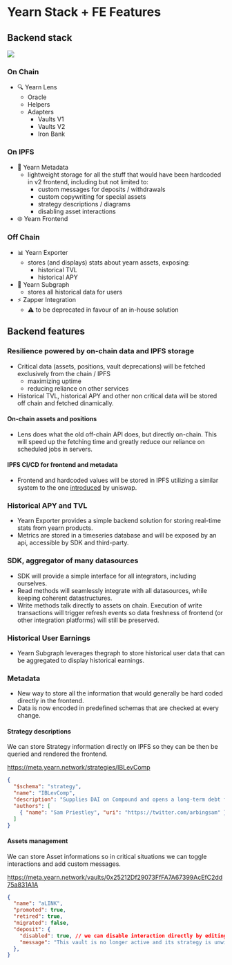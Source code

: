 # Yearn Stack + FE Features

## Backend stack

![](https://i.imgur.com/RATYyIM.png)

### On Chain

- 🔍 Yearn Lens
    - Oracle
    - Helpers
    - Adapters
        - Vaults V1
        - Vaults V2
        - Iron Bank

### On IPFS

- 📄 Yearn Metadata
    - lightweight storage for all the stuff that would have been hardcoded in v2 frontend, including but not limited to:
        - custom messages for deposits / withdrawals
        - custom copywriting for special assets
        - strategy descriptions / diagrams
        - disabling asset interactions
- 🌐 Yearn Frontend

### Off Chain

- 📊 Yearn Exporter
    - stores (and displays) stats about yearn assets, exposing:
        - historical TVL
        - historical APY
- 📀 Yearn Subgraph
    - stores all historical data for users
- ⚡ Zapper Integration
    - ⚠ to be deprecated in favour of an in-house solution

## Backend features

### Resilience powered by on-chain data and IPFS storage

- Critical data (assets, positions, vault deprecations) will be fetched exclusively from the chain / IPFS
    - maximizing uptime
    - reducing reliance on other services
- Historical TVL, historical APY and other non critical data will be stored off chain and fetched dinamically.

#### On-chain assets and positions

- Lens does what the old off-chain API does, but directly on-chain. This will speed up the fetching time and greatly reduce our reliance on scheduled jobs in servers.

#### IPFS CI/CD for frontend and metadata

- Frontend and hardcoded values will be stored in IPFS utilizing a similar system to the one [introduced](https://uniswap.org/blog/ipfs-uniswap-interface/) by uniswap.

### Historical APY and TVL

- Yearn Exporter provides a simple backend solution for storing real-time stats from yearn products.
- Metrics are stored in a timeseries database and will be exposed by an api, accessible by SDK and third-party.

### SDK, aggregator of many datasources

- SDK will provide a simple interface for all integrators, including ourselves.
- Read methods will seamlessly integrate with all datasources, while keeping coherent datastructures.
- Write methods talk directly to assets on chain. Execution of write transactions will trigger refresh events so data freshness of frontend (or other integration platforms) will still be preserved.

### Historical User Earnings

- Yearn Subgraph leverages thegraph to store historical user data that can be aggregated to display historical earnings.

### Metadata

- New way to store all the information that would generally be hard coded directly in the frontend.
- Data is now encoded in predefined schemas that are checked at every change.

#### Strategy descriptions

We can store Strategy information directly on IPFS so they can be then be queried and rendered the frontend.

https://meta.yearn.network/strategies/IBLevComp

```json
{
  "$schema": "strategy",
  "name": "IBLevComp",
  "description": "Supplies DAI on Compound and opens a long-term debt for an additional amount of DAI from Ironbank without the need for collateral, to maximize COMP farming. Earned COMP is harvested and sold for more DAI and re-deposited into the vault.",
  "authors": [
    { "name": "Sam Priestley", "uri": "https://twitter.com/arbingsam" }
  ]
}
```

#### Assets management

We can store Asset informations so in critical situations we can toggle interactions and add custom messages.

https://meta.yearn.network/vaults/0x25212Df29073FfFA7A67399AcEfC2dd75a831A1A

```json
{
  "name": "aLINK",
  "promoted": true,
  "retired": true,
  "migrated": false,
  "deposit": {
    "disabled": true, // we can disable interaction directly by editing this file on the repo
    "message": "This vault is no longer active and its strategy is unwinding. Withdrawals will incur a 1% withdrawal fee during this process."
  },
}
```